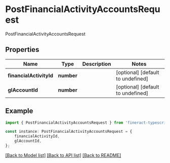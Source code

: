# PostFinancialActivityAccountsRequest

PostFinancialActivityAccountsRequest

## Properties

Name | Type | Description | Notes
------------ | ------------- | ------------- | -------------
**financialActivityId** | **number** |  | [optional] [default to undefined]
**glAccountId** | **number** |  | [optional] [default to undefined]

## Example

```typescript
import { PostFinancialActivityAccountsRequest } from 'fineract-typescript-client';

const instance: PostFinancialActivityAccountsRequest = {
    financialActivityId,
    glAccountId,
};
```

[[Back to Model list]](../README.md#documentation-for-models) [[Back to API list]](../README.md#documentation-for-api-endpoints) [[Back to README]](../README.md)
